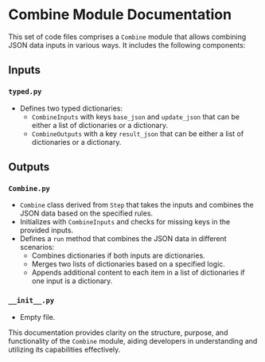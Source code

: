 # Combine Module Documentation

This set of code files comprises a `Combine` module that allows combining JSON data inputs in various ways. It includes the following components:

## Inputs

### `typed.py`
- Defines two typed dictionaries:
  - `CombineInputs` with keys `base_json` and `update_json` that can be either a list of dictionaries or a dictionary.
  - `CombineOutputs` with a key `result_json` that can be either a list of dictionaries or a dictionary.

## Outputs

### `Combine.py`
- `Combine` class derived from `Step` that takes the inputs and combines the JSON data based on the specified rules.
- Initializes with `CombineInputs` and checks for missing keys in the provided inputs.
- Defines a `run` method that combines the JSON data in different scenarios:
  - Combines dictionaries if both inputs are dictionaries.
  - Merges two lists of dictionaries based on a specified logic.
  - Appends additional content to each item in a list of dictionaries if one input is a dictionary.

### `__init__.py`
- Empty file.

This documentation provides clarity on the structure, purpose, and functionality of the `Combine` module, aiding developers in understanding and utilizing its capabilities effectively.